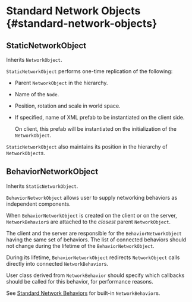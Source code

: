 Standard Network Objects {#standard-network-objects}
========================================

## StaticNetworkObject

Inherits `NetworkObject`.

`StaticNetworkObject` performs one-time replication of the following:

* Parent `NetworkObject` in the hierarchy.

* Name of the `Node`.

* Position, rotation and scale in world space.

* If specified, name of XML prefab to be instantiated on the client side.

    On client, this prefab will be instantiated on the initialization of the `NetworkObject`.

`StaticNetworkObject` also maintains its position in the hierarchy of `NetworkObject`s.

## BehaviorNetworkObject

Inherits `StaticNetworkObject`.

`BehaviorNetworkObject` allows user to supply networking behaviors as independent components.

When `BehaviorNetworkObject` is created on the client or on the server, `NetworkBehavior`s are attached to the *closest* parent `NetworkObject`.

The client and the server are responsible for the `BehaviorNetworkObject` having the same set of behaviors.
The list of connected behaviors should not change during the lifetime of the `BehaviorNetworkObject`.

During its lifetime, `BehaviorNetworkObject` redirects `NetworkObject` calls directly into connected `NetworkBehavior`s.

User class derived from `NetworkBehavior` should specify which callbacks should be called for this behavior, for performance reasons.

See [Standard Network Behaviors](Standard-Network-Behaviors.md) for built-in `NetworkBehavior`s.
